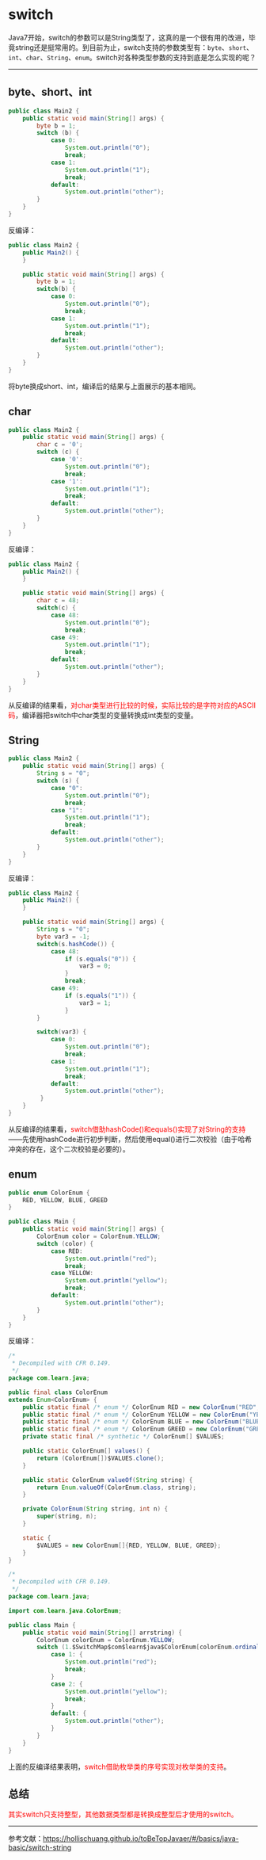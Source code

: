 # switch

Java7开始，switch的参数可以是String类型了，这真的是一个很有用的改进，毕竟string还是挺常用的。到目前为止，switch支持的参数类型有：`byte`、`short`、`int`、`char`、`String`、`enum`。switch对各种类型参数的支持到底是怎么实现的呢？

---

## byte、short、int

```java
public class Main2 {
    public static void main(String[] args) {
        byte b = 1;
        switch (b) {
            case 0:
                System.out.println("0");
                break;
            case 1:
                System.out.println("1");
                break;
            default:
                System.out.println("other");
        }
    }
}
```

反编译：

```java
public class Main2 {
    public Main2() {
    }

    public static void main(String[] args) {
        byte b = 1;
        switch(b) {
            case 0:
                System.out.println("0");
                break;
            case 1:
                System.out.println("1");
                break;
            default:
                System.out.println("other");
        }
    }
}
```

将byte换成short、int，编译后的结果与上面展示的基本相同。

## char

```java
public class Main2 {
    public static void main(String[] args) {
        char c = '0';
        switch (c) {
            case '0':
                System.out.println("0");
                break;
            case '1':
                System.out.println("1");
                break;
            default:
                System.out.println("other");
        }
    }
}
```

反编译：

```java
public class Main2 {
    public Main2() {
    }

    public static void main(String[] args) {
        char c = 48;
        switch(c) {
            case 48:
                System.out.println("0");
                break;
            case 49:
                System.out.println("1");
                break;
            default:
                System.out.println("other");
        }
    }
}
```

从反编译的结果看，<font color = red>对char类型进行比较的时候，实际比较的是字符对应的ASCⅡ码</font>，编译器把switch中char类型的变量转换成int类型的变量。

## String

```java
public class Main2 {
    public static void main(String[] args) {
        String s = "0";
        switch (s) {
            case "0":
                System.out.println("0");
                break;
            case "1":
                System.out.println("1");
                break;
            default:
                System.out.println("other");
        }
    }
}
```

反编译：

```java
public class Main2 {
    public Main2() {
    }

    public static void main(String[] args) {
        String s = "0";
        byte var3 = -1;
        switch(s.hashCode()) {
            case 48:
                if (s.equals("0")) {
                    var3 = 0;
                }
                break;
            case 49:
                if (s.equals("1")) {
                    var3 = 1;
                }
        }

        switch(var3) {
            case 0:
                System.out.println("0");
                break;
            case 1:
                System.out.println("1");
                break;
            default:
                System.out.println("other");
         }
    }
}
```

从反编译的结果看，<font color = red>switch借助hashCode()和equals()实现了对String的支持</font>——先使用hashCode进行初步判断，然后使用equal()进行二次校验（由于哈希冲突的存在，这个二次校验是必要的）。

## enum

```java
public enum ColorEnum {
    RED, YELLOW, BLUE, GREED
}
```

```java
public class Main {
    public static void main(String[] args) {
        ColorEnum color = ColorEnum.YELLOW;
        switch (color) {
            case RED:
                System.out.println("red");
                break;
            case YELLOW:
                System.out.println("yellow");
                break;
            default:
                System.out.println("other");
        }
    }
}
```

反编译：

```java
/*
 * Decompiled with CFR 0.149.
 */
package com.learn.java;

public final class ColorEnum
extends Enum<ColorEnum> {
    public static final /* enum */ ColorEnum RED = new ColorEnum("RED", 0);
    public static final /* enum */ ColorEnum YELLOW = new ColorEnum("YELLOW", 1);
    public static final /* enum */ ColorEnum BLUE = new ColorEnum("BLUE", 2);
    public static final /* enum */ ColorEnum GREED = new ColorEnum("GREED", 3);
    private static final /* synthetic */ ColorEnum[] $VALUES;

    public static ColorEnum[] values() {
        return (ColorEnum[])$VALUES.clone();
    }

    public static ColorEnum valueOf(String string) {
        return Enum.valueOf(ColorEnum.class, string);
    }

    private ColorEnum(String string, int n) {
        super(string, n);
    }

    static {
        $VALUES = new ColorEnum[]{RED, YELLOW, BLUE, GREED};
    }
}
```

```java
/*
 * Decompiled with CFR 0.149.
 */
package com.learn.java;

import com.learn.java.ColorEnum;

public class Main {
    public static void main(String[] arrstring) {
        ColorEnum colorEnum = ColorEnum.YELLOW;
        switch (1.$SwitchMap$com$learn$java$ColorEnum[colorEnum.ordinal()]) {
            case 1: {
                System.out.println("red");
                break;
            }
            case 2: {
                System.out.println("yellow");
                break;
            }
            default: {
                System.out.println("other");
            }
        }
    }
}
```

上面的反编译结果表明，<font color = red>switch借助枚举类的序号实现对枚举类的支持</font>。

## 总结

<font color = red>其实switch只支持整型，其他数据类型都是转换成整型后才使用的switch。</font>

---

参考文献：https://hollischuang.github.io/toBeTopJavaer/#/basics/java-basic/switch-string